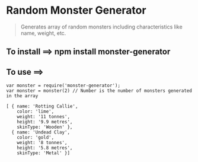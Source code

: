 # Random Monster Generator
> Generates array of random monsters including characteristics like name, weight, etc.
## To install ==> npm install monster-generator
## To use ==>
```
var monster = require('monster-generator');
var monster = monster(2) // Number is the number of monsters generated in the array

[ { name: 'Rotting Callie',
    color: 'lime',
    weight: '11 tonnes',
    height: '9.9 metres',
    skinType: 'Wooden' },
  { name: 'Undead Clay',
    color: 'gold',
    weight: '8 tonnes',
    height: '5.8 metres',
    skinType: 'Metal' }]
```
